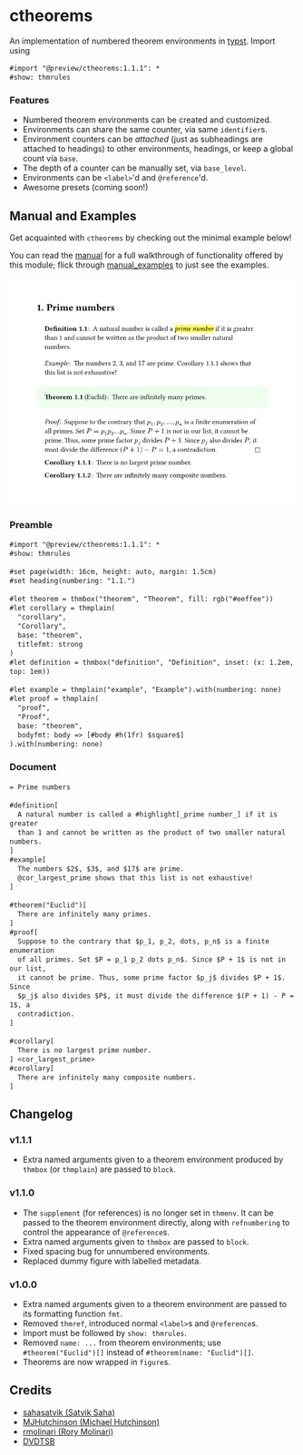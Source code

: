 # ctheorems

An implementation of numbered theorem environments in
[typst](https://github.com/typst/typst). Import using
```typst
#import "@preview/ctheorems:1.1.1": *
#show: thmrules
```

### Features
- Numbered theorem environments can be created and customized.
- Environments can share the same counter, via same `identifier`s.
- Environment counters can be _attached_ (just as subheadings are attached to headings) to other environments, headings, or keep a global count via `base`.
- The depth of a counter can be manually set, via `base_level`.
- Environments can be `<label>`'d and `@reference`'d.
- Awesome presets (coming soon!)

## Manual and Examples
Get acquainted with `ctheorems` by checking out the minimal example below!

You can read the [manual](assets/manual.pdf) for a full walkthrough of functionality offered by this module; flick through [manual_examples](assets/manual_examples.pdf) to just see the examples.

![basic example](assets/basic.png)

### Preamble
```typst
#import "@preview/ctheorems:1.1.1": *
#show: thmrules

#set page(width: 16cm, height: auto, margin: 1.5cm)
#set heading(numbering: "1.1.")

#let theorem = thmbox("theorem", "Theorem", fill: rgb("#eeffee"))
#let corollary = thmplain(
  "corollary",
  "Corollary",
  base: "theorem",
  titlefmt: strong
)
#let definition = thmbox("definition", "Definition", inset: (x: 1.2em, top: 1em))

#let example = thmplain("example", "Example").with(numbering: none)
#let proof = thmplain(
  "proof",
  "Proof",
  base: "theorem",
  bodyfmt: body => [#body #h(1fr) $square$]
).with(numbering: none)
```

### Document
```typst
= Prime numbers

#definition[
  A natural number is called a #highlight[_prime number_] if it is greater
  than 1 and cannot be written as the product of two smaller natural numbers.
]
#example[
  The numbers $2$, $3$, and $17$ are prime.
  @cor_largest_prime shows that this list is not exhaustive!
]

#theorem("Euclid")[
  There are infinitely many primes.
]
#proof[
  Suppose to the contrary that $p_1, p_2, dots, p_n$ is a finite enumeration
  of all primes. Set $P = p_1 p_2 dots p_n$. Since $P + 1$ is not in our list,
  it cannot be prime. Thus, some prime factor $p_j$ divides $P + 1$.  Since
  $p_j$ also divides $P$, it must divide the difference $(P + 1) - P = 1$, a
  contradiction.
]

#corollary[
  There is no largest prime number.
] <cor_largest_prime>
#corollary[
  There are infinitely many composite numbers.
]
```


## Changelog

### v1.1.1

- Extra named arguments given to a theorem environment produced by `thmbox` (or `thmplain`) are passed to `block`.

### v1.1.0

- The `supplement` (for references) is no longer set in `thmenv`. It can be passed to the theorem environment directly, along with `refnumbering` to control the appearance of `@reference`s.
- Extra named arguments given to `thmbox` are passed to `block`.
- Fixed spacing bug for unnumbered environments.
- Replaced dummy figure with labelled metadata.

### v1.0.0

- Extra named arguments given to a theorem environment are passed to its formatting function `fmt`.
- Removed `thmref`, introduced normal `<label>`s and `@reference`s.
- Import must be followed by `show: thmrules`.
- Removed `name: ...` from theorem environments; use `#theorem("Euclid")[]` instead of `#theorem(name: "Euclid")[]`.
- Theorems are now wrapped in `figure`s.


## Credits

- [sahasatvik (Satvik Saha)](https://github.com/sahasatvik)
- [MJHutchinson (Michael Hutchinson)](https://github.com/MJHutchinson)
- [rmolinari (Rory Molinari)](https://github.com/rmolinari)
- [DVDTSB](https://github.com/DVDTSB)
